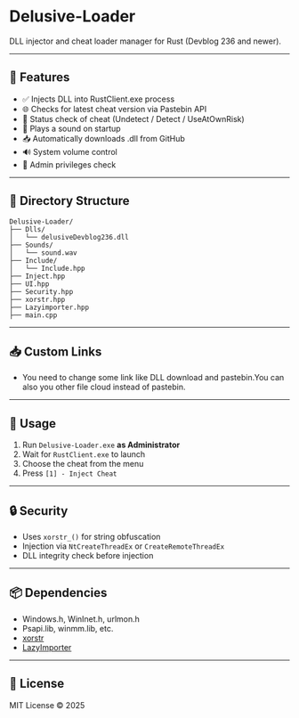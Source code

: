 # Delusive-Loader

DLL injector and cheat loader manager for Rust (Devblog 236 and newer).

---

## 🔧 Features

- ✅ Injects DLL into RustClient.exe process
- 🌐 Checks for latest cheat version via Pastebin API
- 🔐 Status check of cheat (Undetect / Detect / UseAtOwnRisk)
- 🎵 Plays a sound on startup
- 📥 Automatically downloads .dll from GitHub
- 🔊 System volume control
- 🛑 Admin privileges check

---

## 📁 Directory Structure

```
Delusive-Loader/
├── Dlls/
│   └── delusiveDevblog236.dll
├── Sounds/
│   └── sound.wav
├── Include/
│   └── Include.hpp
├── Inject.hpp
├── UI.hpp
├── Security.hpp
├── xorstr.hpp
├── Lazyimporter.hpp
├── main.cpp
```

---

## 📥 Custom Links

- You need to change some link like DLL download and pastebin.You can also you other file cloud instead of pastebin.

---

## 🧪 Usage

1. Run `Delusive-Loader.exe` **as Administrator**
2. Wait for `RustClient.exe` to launch
3. Choose the cheat from the menu
4. Press `[1] - Inject Cheat`

---

## 🔒 Security

- Uses `xorstr_()` for string obfuscation
- Injection via `NtCreateThreadEx` or `CreateRemoteThreadEx`
- DLL integrity check before injection

---

## 📦 Dependencies

- Windows.h, WinInet.h, urlmon.h
- Psapi.lib, winmm.lib, etc.
- [xorstr](https://github.com/JustasMasiulis/xorstr)
- [LazyImporter](https://github.com/JustasMasiulis/lazy_importer)

---

## 📜 License

MIT License © 2025
